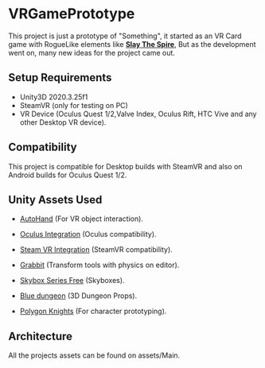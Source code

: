 # VRGamePrototype
This project is just a prototype of "Something", it started as an VR Card game with RogueLike elements like [**Slay The Spire**](https://store.steampowered.com/app/646570/Slay_the_Spire/), But as the development went on, many new ideas for the project came out.
## Setup Requirements
- Unity3D 2020.3.25f1
- SteamVR (only for testing on PC)
- VR Device (Oculus Quest 1/2,Valve Index, Oculus Rift, HTC Vive and any other Desktop VR device).
## Compatibility
This project is compatible for Desktop builds with SteamVR and also on Android builds for Oculus Quest 1/2.
## Unity Assets Used

- [AutoHand](https://assetstore.unity.com/packages/tools/physics/auto-hand-vr-physics-interaction-165323) (For VR object interaction).

- [Oculus Integration](https://assetstore.unity.com/packages/tools/integration/oculus-integration-82022) (Oculus compatibility).

- [Steam VR Integration](https://assetstore.unity.com/packages/tools/integration/steamvr-plugin-32647) (SteamVR compatibility).

- [Grabbit](https://assetstore.unity.com/packages/tools/utilities/grabbit-editor-physics-transforms-182328) (Transform tools with physics on editor).

- [Skybox Series Free](https://assetstore.unity.com/packages/2d/textures-materials/sky/skybox-series-free-103633) (Skyboxes).

- [Blue dungeon](https://assetstore.unity.com/packages/3d/environments/dungeons/blue-dungeon-106912) (3D Dungeon Props).

- [Polygon Knights](https://assetstore.unity.com/packages/3d/environments/fantasy/polygon-knights-low-poly-3d-art-by-synty-83694) (For character prototyping).

## Architecture

All the projects assets can be found on assets/Main.
